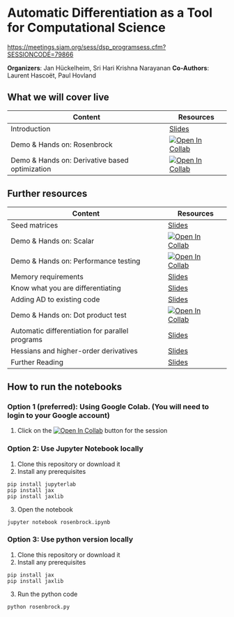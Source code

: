 # Automatic Differentiation as a Tool for Computational Science
https://meetings.siam.org/sess/dsp_programsess.cfm?SESSIONCODE=79866

**Organizers**: Jan Hückelheim, Sri Hari Krishna Narayanan
**Co-Authors**: Laurent Hascoët, Paul Hovland

## What we will cover live
| Content      | Resources |
| ----------- | ----------- |
| Introduction      | [Slides](https://github.com/sriharikrishna/siaman24/blob/main/slides/SIAMAN24_Intro.pdf)       |
| Demo & Hands on: Rosenbrock | [![Open In Collab](https://colab.research.google.com/assets/colab-badge.svg)](https://colab.research.google.com/github/sriharikrishna/siaman24/blob/main/rosenbrock.ipynb)|
| Demo & Hands on: Derivative based optimization | [![Open In Collab](https://colab.research.google.com/assets/colab-badge.svg)](https://colab.research.google.com/github/sriharikrishna/siaman24/blob/main/stream_vel_nonlinearopt_w_jax.ipynb)|
## Further resources
| Content      | Resources |
| ----------- | ----------- |
| Seed matrices   | [Slides](https://github.com/sriharikrishna/siaman24/blob/main/slides/SIAMAN24_Seeding.pdf)         |
| Demo & Hands on: Scalar | [![Open In Collab](https://colab.research.google.com/assets/colab-badge.svg)](https://colab.research.google.com/github/sriharikrishna/siaman24/blob/main/scalar.ipynb)|
| Demo & Hands on: Performance testing | [![Open In Collab](https://colab.research.google.com/assets/colab-badge.svg)](https://colab.research.google.com/github/sriharikrishna/siaman24/blob/main/perftest.ipynb)|
| Memory requirements      | [Slides](https://github.com/sriharikrishna/siaman24/blob/main/slides/SIAMAN24_Memory.pdf)       |
|  Know what you are differentiating      | [Slides](https://github.com/sriharikrishna/siaman24/blob/main/slides/SIAMAN24_Knowwhat.pdf)       |
| Adding AD to existing code   | [Slides](https://github.com/sriharikrishna/siaman24/blob/main/slides/SIAMAN24_Large.pdf)         |
| Demo & Hands on: Dot product test | [![Open In Collab](https://colab.research.google.com/assets/colab-badge.svg)](https://colab.research.google.com/github/sriharikrishna/siaman24/blob/main/rosenbrock_dot.ipynb)|
| Automatic differentiation for parallel  programs  | [Slides](https://github.com/sriharikrishna/siaman24/blob/main/slides/SIAMAN24_Parallel.pdf)        |
| Hessians and higher-order derivatives   | [Slides](https://github.com/sriharikrishna/siaman24/blob/main/slides/SIAMAN24_Higher.pdf)        |
| Further Reading   | [Slides](https://github.com/sriharikrishna/siaman24/blob/main/slides/SIAMAN24_Appendix.pdf)        |



## How to run the notebooks
### Option 1 (preferred): Using Google Colab. (You will need to login to your Google account)
1. Click on the [![Open In Collab](https://colab.research.google.com/assets/colab-badge.svg)]() button for the session

### Option 2: Use Jupyter Notebook locally 
1. Clone this repository or download it
2. Install any prerequisites
```
pip install jupyterlab
pip install jax
pip install jaxlib
```
3. Open the notebook
```
jupyter notebook rosenbrock.ipynb
```
### Option 3: Use python version locally
1. Clone this repository or download it
2. Install any prerequisites
```
pip install jax
pip install jaxlib
```
3. Run the python code
```
python rosenbrock.py
```
